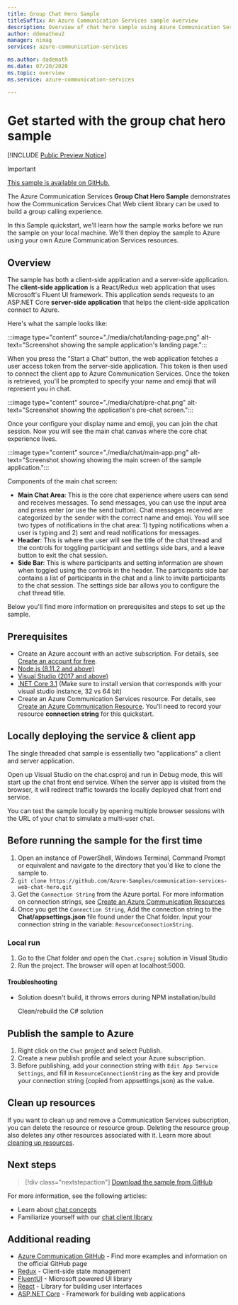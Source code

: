 ```yaml
---
title: Group Chat Hero Sample
titleSuffix: An Azure Communication Services sample overview
description: Overview of chat hero sample using Azure Communication Services to enable developers to learn more about the inner workings of the sample and learn how to modify it.
author: ddematheu2
manager: nimag
services: azure-communication-services

ms.author: dademath
ms.date: 07/20/2020
ms.topic: overview
ms.service: azure-communication-services

---
```


# Get started with the group chat hero sample

[!INCLUDE [Public Preview Notice](../includes/public-preview-include.md)]

<!----
> [!WARNING]
> links to our Hero Sample repo need to be updated when the sample is publicly available.
---->

> [!IMPORTANT]
> [This sample is available on GitHub.](https://github.com/Azure-Samples/communication-services-web-chat-hero)


The Azure Communication Services **Group Chat Hero Sample** demonstrates how the Communication Services Chat Web client library can be used to build a group calling experience.

In this Sample quickstart, we'll learn how the sample works before we run the sample on your local machine. We'll then deploy the sample to Azure using your own Azure Communication Services resources.


## Overview

The sample has both a client-side application and a server-side application. The **client-side application** is a React/Redux web application that uses Microsoft's Fluent UI framework. This application sends requests to an ASP.NET Core **server-side application** that helps the client-side application connect to Azure. 

Here's what the sample looks like:

:::image type="content" source="./media/chat/landing-page.png" alt-text="Screenshot showing the sample application's landing page.":::

When you press the "Start a Chat" button, the web application fetches a user access token from the server-side application. This token is then used to connect the client app to Azure Communication Services. Once the token is retrieved, you'll be prompted to specify your name and emoji that will represent you in chat. 

:::image type="content" source="./media/chat/pre-chat.png" alt-text="Screenshot showing the application's pre-chat screen.":::

Once your configure your display name and emoji, you can join the chat session. Now you will see the main chat canvas where the core chat experience lives.

:::image type="content" source="./media/chat/main-app.png" alt-text="Screenshot showing showing the main screen of the sample application.":::

Components of the main chat screen:

- **Main Chat Area**: This is the core chat experience where users can send and receives messages. To send messages, you can use the input area and press enter (or use the send button). Chat messages received are categorized by the sender with the correct name and emoji. You will see two types of notifications in the chat area: 1) typing notifications when a user is typing and 2) sent and read notifications for messages.
- **Header**: This is where the user will see the title of the chat thread and the controls for toggling participant and settings side bars, and a leave button to exit the chat session.
- **Side Bar**: This is where participants and setting information are shown when toggled using the controls in the header. The participants side bar contains a list of participants in the chat and a link to invite participants to the chat session. The settings side bar allows you to configure the chat thread title. 

Below you'll find more information on prerequisites and steps to set up the sample.

## Prerequisites

- Create an Azure account with an active subscription. For details, see [Create an account for free](https://azure.microsoft.com/free/?WT.mc_id=A261C142F).
- [Node.js (8.11.2 and above)](https://nodejs.org/en/download/)
- [Visual Studio (2017 and above)](https://visualstudio.microsoft.com/vs/)
- [.NET Core 3.1](https://dotnet.microsoft.com/download/dotnet-core/3.1) (Make sure to install version that corresponds with your visual studio instance, 32 vs 64 bit)
- Create an Azure Communication Services resource. For details, see [Create an Azure Communication Resource](../quickstarts/create-communication-resource.md). You'll need to record your resource **connection string** for this quickstart.

## Locally deploying the service & client app

The single threaded chat sample is essentially two "applications" a client and server application.

Open up Visual Studio on the chat.csproj and run in Debug mode, this will start up the chat front end service. When the server app is visited
from the browser, it will redirect traffic towards the locally deployed chat front end service.

You can test the sample locally by opening multiple browser sessions with the URL of your chat to simulate a multi-user chat.

## Before running the sample for the first time

1. Open an instance of PowerShell, Windows Terminal, Command Prompt or equivalent and navigate to the directory that you'd like to clone the sample to.
2. `git clone https://github.com/Azure-Samples/communication-services-web-chat-hero.git`
3. Get the `Connection String` from the Azure portal. For more information on connection strings, see [Create an Azure Communication Resources](../quickstarts/create-communication-resource.md)
4. Once you get the `Connection String`, Add the connection string to the **Chat/appsettings.json** file found under the Chat folder. Input your connection string in the variable: `ResourceConnectionString`.

### Local run

1. Go to the Chat folder and open the `Chat.csproj` solution in Visual Studio
2. Run the project. The browser will open at localhost:5000.

#### Troubleshooting

- Solution doesn't build, it throws errors during NPM installation/build

   Clean/rebuild the C# solution

## Publish the sample to Azure

1. Right click on the `Chat` project and select Publish.
2. Create a new publish profile and select your Azure subscription.
3. Before publishing, add your connection string with `Edit App Service Settings`, and fill in `ResourceConnectionString` as the key and provide your connection string (copied from appsettings.json) as the value.

## Clean up resources

If you want to clean up and remove a Communication Services subscription, you can delete the resource or resource group. Deleting the resource group also deletes any other resources associated with it. Learn more about [cleaning up resources](../quickstarts/create-communication-resource.md#clean-up-resources).

## Next steps

>[!div class="nextstepaction"] 
>[Download the sample from GitHub](https://github.com/Azure-Samples/communication-services-web-chat-hero)

For more information, see the following articles:

- Learn about [chat concepts](../concepts/chat/concepts.md)
- Familiarize yourself with our [chat client library](../concepts/chat/sdk-features.md)

## Additional reading

- [Azure Communication GitHub](https://github.com/Azure/communication) - Find more examples and information on the official GitHub page
- [Redux](https://redux.js.org/) - Client-side state management
- [FluentUI](https://aka.ms/fluent-ui) - Microsoft powered UI library
- [React](https://reactjs.org/) - Library for building user interfaces
- [ASP.NET Core](/aspnet/core/introduction-to-aspnet-core?preserve-view=true&view=aspnetcore-3.1) - Framework for building web applications